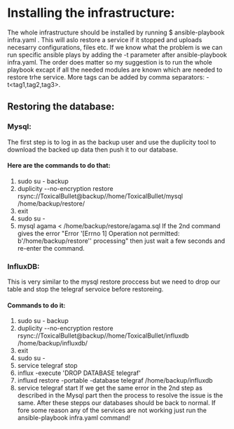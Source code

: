 # Installing the infrastructure:

The whole infrastructure should be installed by running $ ansible-playbook infra.yaml .
This will aslo restore a service if it stopped and uploads necesarry configurations, files etc.
If we know what the problem is we can run specific ansible plays by adding the -t<tag> parameter after ansible-playbook infra.yaml.
The order does matter so my suggestion is to run the whole playbook excapt if all the needed modules are known which are needed to restore trhe service.
More tags can be added by comma separators: -t<tag1,tag2,tag3>.

## Restoring the database:

### Mysql:
The first step is to log in as the backup user and use the duplicity tool to download the backed up data then push it to our database.
#### Here are the commands to do that:
1. sudo su - backup
2. duplicity --no-encryption restore rsync://ToxicalBullet@backup//home/ToxicalBullet/mysql /home/backup/restore/
3. exit
4. sudo su -
5. mysql agama < /home/backup/restore/agama.sql
If the 2nd command gives the error "Error '[Errno 1] Operation not permitted: b'/home/backup/restore'' processing" then just wait a few seconds and re-enter the command.

### InfluxDB:
This is very similar to the mysql restore proccess but we need to drop our table and stop the telegraf servoice before restoreing.
#### Commands to do it:
1. sudo su - backup
2. duplicity --no-encryption restore rsync://ToxicalBullet@backup//home/ToxicalBullet/influxdb /home/backup/influxdb/
3. exit
4. sudo su -
5. service telegraf stop
6. influx -execute 'DROP DATABASE telegraf'
7. influxd restore -portable -database telegraf /home/backup/influxdb
8. service telegraf start
If we get the same error in the 2nd step as described in the Mysql part then the process to resolve the issue is the same.
After these stepps our databases should be back to normal. If fore some reason any of the services are not working just run the ansible-playbook infra.yaml command!
